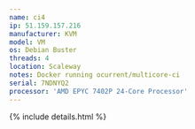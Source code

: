 ```yaml
---
name: ci4
ip: 51.159.157.216
manufacturer: KVM
model: VM
os: Debian Buster
threads: 4
location: Scaleway
notes: Docker running ocurrent/multicore-ci
serial: 7NDNYQ2
processor: 'AMD EPYC 7402P 24-Core Processor'
---
```

{% include details.html %} 

